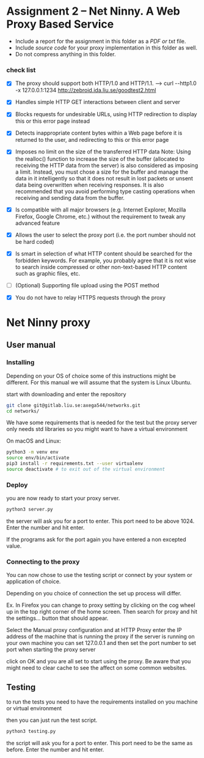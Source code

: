 # Assignment 2 – Net Ninny. A Web Proxy Based Service
* Include a report for the assignment in this folder as a *PDF or txt* file.
* Include *source code* for your proxy implementation in this folder as well.
* Do not compress anything in this folder.


### check list

- [x] The proxy should support both HTTP/1.0 and HTTP/1.1. --> curl --http1.0 -x 127.0.0.1:1234 http://zebroid.ida.liu.se/goodtest2.html
- [x] Handles simple HTTP GET interactions between client and server
- [x] Blocks requests for undesirable URLs, using HTTP redirection to display this or this error page instead
- [x] Detects inappropriate content bytes within a Web page before it is returned to the user, and redirecting to this or this error page
- [x] Imposes no limit on the size of the transferred HTTP data
        Note: Using the realloc() function to increase the size of the buffer (allocated to receiving the HTTP data from the server) is also considered as imposing a limit. Instead, you must chose a size for the buffer and manage the data in it intelligently so that it does not result in lost packets or unsent data being overwritten when receiving responses. It is also recommended that you avoid performing type casting operations when receiving and sending data from the buffer.
- [x] Is compatible with all major browsers (e.g. Internet Explorer, Mozilla Firefox, Google Chrome, etc.) without the requirement to tweak any advanced feature
- [x] Allows the user to select the proxy port (i.e. the port number should not be hard coded)
- [x] Is smart in selection of what HTTP content should be searched for the forbidden keywords. For example,
      you probably agree that it is not wise to search inside compressed or other non-text-based HTTP content such as graphic files, etc.
- [ ] (Optional) Supporting file upload using the POST method
- [x] You do not have to relay HTTPS requests through the proxy


# Net Ninny proxy

## User manual

### Installing
Depending on your OS of choice some of this instructions might be different.
For this manual we will assume that the system is Linux Ubuntu.

start with downloading and  enter the repository
```bash
git clone git@gitlab.liu.se:axega544/networks.git
cd networks/
```

We have some requirements that is needed for the test
but the proxy server only needs std libraries
so you might want to have a virtual environment

On macOS and Linux:

```bash
python3 -m venv env
source env/bin/activate
pip3 install -r requirements.txt --user virtualenv
source deactivate # to exit out of the virtual environment
```


### Deploy
you are now ready to start your proxy server.
```bash
python3 server.py
```

the server will ask you for a port to enter.
This port need to be above 1024.
Enter the number and hit enter.

If the programs ask for the port again you have entered a non excepted value.


### Connecting to the proxy
You can now chose to use the testing script or
connect by your system or application of choice.

Depending on you choice of connection the set up process will differ.

Ex.
In Firefox you can change to proxy setting by clicking on the
cog wheel up in the top right corner of the home screen.
Then search for proxy and hit the settings... button that should appear.

Select the Manual proxy configuration and at HTTP Proxy enter the IP address
of the machine that is running the proxy
if the server is running on your own machine you can set 127.0.0.1
and then set the port number to set port when starting the proxy server

click on OK and you are all set to start using the proxy.
Be aware that you might need to clear cache
to see the affect on some common websites.


## Testing
to run the tests you need to have the
requirements installed on you machine or virtual environment

then you can just run the test script.
```bash
python3 testing.py
```

the script will ask you for a port to enter.
This port need to be the same as before.
Enter the number and hit enter.
